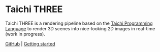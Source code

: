 Taichi THREE
============

Taichi THREE is a rendering pipeline based on the [Taichi Programming Language](https://github.com/taichi-dev/taichi) to render 3D scenes into nice-looking 2D images in real-time (work in progress).

[GitHub](https://github.com/taichi-dev/taichi_three) | [Getting started](installation.md)